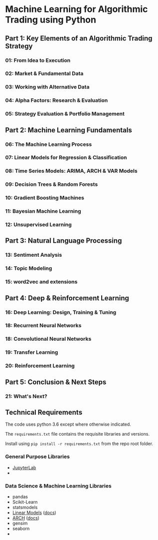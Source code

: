 # Machine Learning for Algorithmic Trading using Python

## Part 1: Key Elements of an Algorithmic Trading Strategy

### 01: From Idea to Execution
### 02: Market & Fundamental Data
### 03: Working with Alternative Data
### 04: Alpha Factors: Research & Evaluation
### 05: Strategy Evaluation & Portfolio Management

## Part 2: Machine Learning Fundamentals

### 06: The Machine Learning Process
### 07: Linear Models for Regression & Classification
### 08: Time Series Models: ARIMA, ARCH & VAR Models
### 09: Decision Trees & Random Forests
### 10: Gradient Boosting Machines
### 11: Bayesian Machine Learning
### 12: Unsupervised Learning

## Part 3: Natural Language Processing

### 13:	Sentiment Analysis
### 14:	Topic Modeling
### 15:	word2vec and extensions

## Part 4: Deep & Reinforcement Learning

### 16:	Deep Learning: Design, Training & Tuning
### 18:	Recurrent Neural Networks
### 18:	Convolutional Neural Networks
### 19:	Transfer Learning
### 20:	Reinforcement Learning

## Part 5: Conclusion & Next Steps

### 21:	What's Next?

## Technical Requirements

The code uses python 3.6 except where otherwise indicated.

The `requirements.txt` file contains the requisite libraries and versions.

Install using `pip install -r requirements.txt` from the repo root folder.

### General Purpose Libraries

- [JupyterLab](https://github.com/jupyterlab/jupyterlab)
-

### Data Science & Machine Learning Libraries


- pandas
- Scikit-Learn
- statsmodels
- [Linear Models](https://github.com/bashtage/linearmodels) ([docs](https://bashtage.github.io/linearmodels/doc))
- [ARCH](https://github.com/bashtage/arch) ([docs](http://bashtage.github.io/arch/doc/index.html))
- gensim
- seaborn
-

